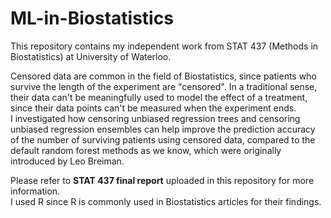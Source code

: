 # ML-in-Biostatistics
This repository contains my independent work from STAT 437 (Methods in Biostatistics) at University of Waterloo.    

Censored data are common in the field of Biostatistics, since patients who survive the length of the experiment are "censored". In a traditional sense, their data can't be meaningfully used to model the effect of a treatment, since their data points can't be measured when the experiment ends.     
I investigated how censoring unbiased regression trees and censoring unbiased regression ensembles can help improve the prediction accuracy of the number of surviving patients using censored data, compared to the default random forest methods as we know, which were originally introduced by Leo Breiman.      

Please refer to **STAT 437 final report** uploaded in this repository for more information.  
I used R since R is commonly used in Biostatistics articles for their findings.    
